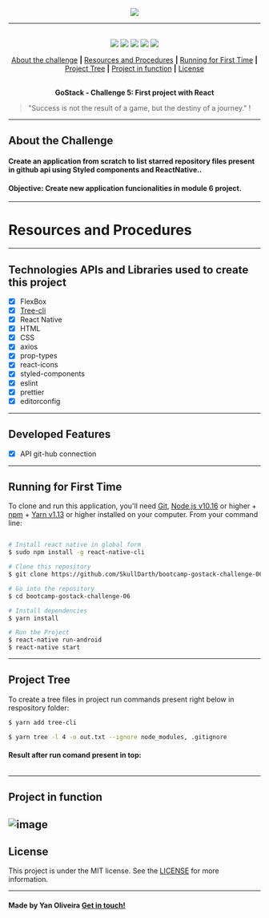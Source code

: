 <p align="center">
  <img src="https://skylab.rocketseat.com.br/api/files/1564682425906.svg",>
</p>

---

<p align="center">
  <br />
  <img src="https://img.shields.io/github/issues/SkullDarth/bootcamp-gostack-challenge-06">
  <img src="https://img.shields.io/github/forks/SkullDarth/bootcamp-gostack-challenge-06">
  <img src="https://img.shields.io/badge/made%20by-SkullDarth-lightgrey">
  <img src="https://img.shields.io/github/stars/SkullDarth/bootcamp-gostack-challenge-06">
  <img src="https://img.shields.io/github/license/SkullDarth/bootcamp-gostack-challenge-06">

  <!-- Indice personalizado -->
  <p align="center">
      <a href="#about-the-challenge">About the challenge</a>
      <strong>|</strong>
      <a href="#resources-and-procedures">Resources and Procedures</a>
      <strong>|</strong>
      <a href="#running-for-first-time">Running for First Time</a>
      <strong>|</strong>
      <a href="#project-tree">Project Tree</a>
      <strong>|</strong>
      <a href="#project-in-function">Project in function</a>
      <strong>|</strong>
      <a href="#license">License</a>
      <br />
      <br />
      <p align="center"> <strong>GoStack - Challenge 5: First project with React</strong></p>
   </p>

</p>

  > "Success is not the result of a game, but the destiny of a journey." !

---
## **About the Challenge**
#### Create an application from scratch to list starred repository files present in github api using **Styled components** and **ReactNative**..
#### Objective: Create new application funcionalities in module 6 project.
---
# Resources and Procedures
---
## Technologies APIs and Libraries used to create this project

- [x] FlexBox
- [x] [Tree-cli][tree-cli]
- [x] React Native
- [x] HTML
- [x] CSS
- [x] axios
- [x] prop-types
- [x] react-icons
- [x] styled-components
- [x] eslint
- [x] prettier
- [x] editorconfig

---
## Developed Features

- [x] API git-hub connection
---
## Running for First Time
To clone and run this application, you'll need [Git](https://git-scm.com), [Node.js v10.16][nodejs] or higher + [npm][npm] + [Yarn v1.13][yarn] or higher installed on your computer. From your command line:

```bash

# Install react native in global form
$ sudo npm install -g react-native-cli

# Clone this repository
$ git clone https://github.com/SkullDarth/bootcamp-gostack-challenge-06.git

# Go into the repository
$ cd bootcamp-gostack-challenge-06

# Install dependencies
$ yarn install

# Run the Project
$ react-native run-android
$ react-native start


```
---
## Project Tree
To create a tree files in project run commands present right below in respository folder:

```bash
$ yarn add tree-cli

$ yarn tree -l 4 -o out.txt --ignore node_modules, .gitignore

```

#### Result after run comand present in top:

```bash

```
---
## Project in function

![image][Challenge-06]
---
## License
This project is under the MIT license. See the [LICENSE](./LICENSE) for more information.

---

#### Made by Yan Oliveira [Get in touch!](https://www.linkedin.com/in/yan-brito/)

<!-- Hiperlinks structure to base -->
<!-- Just refer the link using this sintax: "[challenger 02][challenge02]" -->
[challenge02]: https://github.com/SkullDarth/bootcamp-gostack-challenge-02

[homePage]: #
[tree-cli]:https://github.com/MrRaindrop/tree-cli
[nodejs]: https://nodejs.org/
[yarn]: https://yarnpkg.com/
[npm]: #

[Challenge-06]:#


